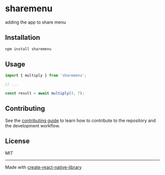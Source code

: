 # sharemenu

adding the app to share menu

## Installation

```sh
npm install sharemenu
```

## Usage

```js
import { multiply } from 'sharemenu';

// ...

const result = await multiply(3, 7);
```

## Contributing

See the [contributing guide](CONTRIBUTING.md) to learn how to contribute to the repository and the development workflow.

## License

MIT

---

Made with [create-react-native-library](https://github.com/callstack/react-native-builder-bob)
